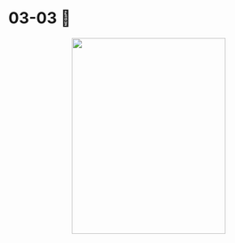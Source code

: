 # 03-03 💪

<div align=center><img width=276 height=352 src="https://jiangbao-1258001083.cos.ap-shanghai.myqcloud.com/%E9%B2%81%E8%BF%85%E7%82%AC%E7%81%AB.jpg" /></div>


